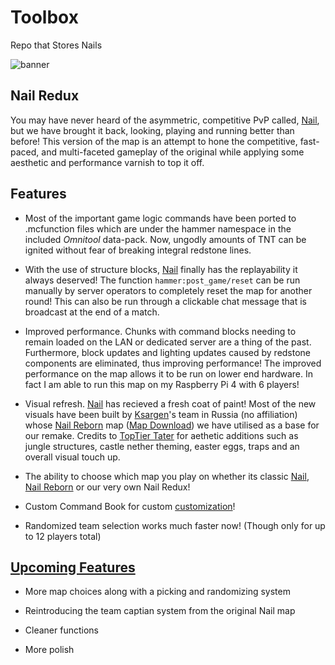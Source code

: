 # Toolbox
Repo that Stores Nails

![banner](https://user-images.githubusercontent.com/63136603/139593770-0238d77f-f115-43d4-bf17-06d7cf5e22ee.png)

## Nail Redux
You may have never heard of the asymmetric, competitive PvP called, [Nail](https://www.planetminecraft.com/project/nail---by-whiskey-brigade/), but we have brought it back, looking, playing and running better than before! This version of the map is an attempt to hone the competitive, fast-paced, and multi-faceted gameplay of the original while applying some aesthetic and performance varnish to top it off.

## Features
- Most of the important game logic commands have been ported to .mcfunction files which are under the hammer namespace in the included _Omnitool_ data-pack. Now, ungodly amounts of TNT can be ignited without fear of breaking integral redstone lines.

- With the use of structure blocks, [Nail](https://www.planetminecraft.com/project/nail---by-whiskey-brigade/) finally has the replayability it always deserved! The function `hammer:post_game/reset` can be run manually by server operators to completely reset the map for another round! This can also be run through a clickable chat message that is broadcast at the end of a match.

- Improved performance. Chunks with command blocks needing to remain loaded on the LAN or dedicated server are a thing of the past. Furthermore, block updates and lighting updates caused by redstone components are eliminated, thus improving performance! The improved performance on the map allows it to be run on lower end hardware. In fact I am able to run this map on my Raspberry Pi 4 with 6 players!

- Visual refresh. [Nail](https://www.planetminecraft.com/project/nail---by-whiskey-brigade/) has recieved a fresh coat of paint! Most of the new visuals have been built by [Ksargen](https://www.minecraftforum.net/members/Ksargen/posts)'s team in Russia (no affiliation) whose [Nail Reborn](https://www.minecraftforum.net/forums/mapping-and-modding-java-edition/maps/3037410-nail-reborn-1-16-pvp-minecraft-map-for-8-12) map ([Map Download](https://drive.google.com/file/d/156OyrQ4g6y_yRRN8-tIwiz59RnxP-xkE/view)) we have utilised as a base for our remake. Credits to [TopTier Tater](https://www.youtube.com/channel/UCkujbF92OVn20eEgJgW1bAg) for aethetic additions such as jungle structures, castle nether theming, easter eggs, traps and an overall visual touch up.

- The ability to choose which map you play on whether its classic [Nail](https://www.planetminecraft.com/project/nail---by-whiskey-brigade/), [Nail Reborn](https://www.minecraftforum.net/forums/mapping-and-modding-java-edition/maps/3037410-nail-reborn-1-16-pvp-minecraft-map-for-8-12) or our very own Nail Redux!

- Custom Command Book for custom [customization](https://github.com/DarkCurseBreaker/Toolbox/wiki/Customization)!

- Randomized team selection works much faster now! (Though only for up to 12 players total)

## [Upcoming Features](https://github.com/DarkCurseBreaker/Toolbox/milestones)
- More map choices along with a picking and randomizing system

- Reintroducing the team captian system from the original Nail map

- Cleaner functions

- More polish

